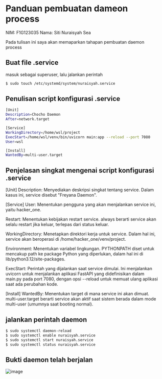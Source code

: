 # Panduan pembuatan dameon process
NIM: F1G123035
Nama: Siti Nuraisyah Sea

Pada tulisan ini saya akan memaparkan tahapan pembuatan daemon process

## Buat file .service
masuk sebagai superuser, lalu jalankan perintah
```bash
$ sudo touch /etc/systemd/system/nuraisyah.service
```

## Penulisan script konfigurasi .service
```bash
[Unit]
Description=Chocho Daemon
After=network.target

[Service]
WorkingDirectory=/home/wsl/project
ExecStart=/home/wsl/venv/bin/uvicorn main:app --reload --port 7080
User=wsl

[Install]
WantedBy=multi-user.target
```

## Penjelasan singkat mengenai  script konfigurasi .service
[Unit]
Description: Menyediakan deskripsi singkat tentang service. Dalam kasus ini, service disebut "Freyana Daemon".

[Service]
User: Menentukan pengguna yang akan menjalankan service ini, yaitu hacker_one.

Restart: Menentukan kebijakan restart service. always berarti service akan selalu restart jika keluar, terlepas dari status keluar.

WorkingDirectory: Menetapkan direktori kerja untuk service. Dalam hal ini, service akan beroperasi di /home/hacker_one/venv/project.

Environment: Menentukan variabel lingkungan. PYTHONPATH diset untuk mencakup path ke package Python yang diperlukan, dalam hal ini di lib/python3.12/site-packages.

ExecStart: Perintah yang dijalankan saat service dimulai. Ini menjalankan uvicorn untuk menjalankan aplikasi FastAPI yang didefinisikan dalam main.py pada port 7080, dengan opsi --reload untuk memuat ulang aplikasi saat ada perubahan kode.

[Install]
WantedBy: Menentukan target di mana service ini akan dimuat. multi-user.target berarti service akan aktif saat sistem berada dalam mode multi-user (umumnya saat booting normal).



## jalankan perintah daemon
```bash
$ sudo systemctl daemon-reload 
$ sudo systemctl enable nuraisyah.service 
$ sudo systemctl start nuraisyah.service
$ sudo systemctl status nuraisyah.service
```

## Bukti daemon telah berjalan
![image](https://github.com/user-attachments/assets/4d20e968-b520-4f2e-bae4-dcf10707dd27)
